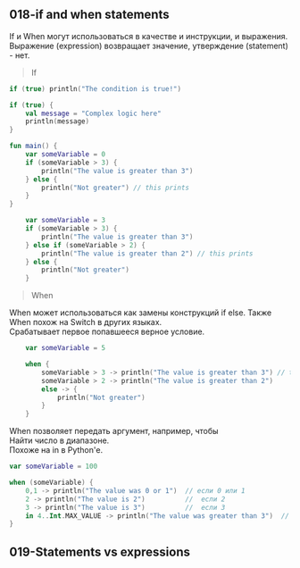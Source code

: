 ## 018-if and when statements

If и When могут использоваться в качестве и инструкции, и выражения. Выражение (expression) возвращает значение, утверждение (statement) - нет.  

> If

```kotlin
if (true) println("The condition is true!")
```

```kotlin
if (true) {
    val message = "Complex logic here"
    println(message)
}
```

```kotlin
fun main() {
    var someVariable = 0
    if (someVariable > 3) {
        println("The value is greater than 3")
    } else {
        println("Not greater") // this prints
    }
}
```

```kotlin
    var someVariable = 3
    if (someVariable > 3) {
        println("The value is greater than 3")
    } else if (someVariable > 2) {
        println("The value is greater than 2") // this prints
    } else {
        println("Not greater")
    }
```

> When

When может использоваться как замены конструкций if else. Также When похож на Switch в других языках.  
Срабатывает первое попавшееся верное условие.  

```kotlin
    var someVariable = 5

    when {
        someVariable > 3 -> println("The value is greater than 3") // this prints
        someVariable > 2 -> println("The value is greater than 2")
        else -> {
            println("Not greater")
        }
    }
```

When позволяет передать аргумент, например, чтобы  
Найти число в диапазоне.  
Похоже на in в Python'e.  

```kotlin
var someVariable = 100

when (someVariable) {
    0,1 -> println("The value was 0 or 1")  // если 0 или 1
    2 -> println("The value is 2")          //  если 2
    3 -> println("The value is 3")          //  если 3
    in 4..Int.MAX_VALUE -> println("The value was greater than 3")  // между 4 и бесконечность // This prints
}
```

## 019-Statements vs expressions





